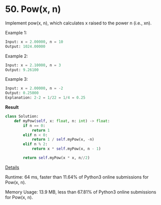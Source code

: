 # 50. Pow(x, n)

Implement pow(x, n), which calculates x raised to the power n (i.e., xn).

Example 1:

```python
Input: x = 2.00000, n = 10
Output: 1024.00000
```
Example 2:

````python
Input: x = 2.10000, n = 3
Output: 9.26100
````
Example 3:

```python
Input: x = 2.00000, n = -2
Output: 0.25000
Explanation: 2-2 = 1/22 = 1/4 = 0.25
```

**Result**

```python
class Solution:
    def myPow(self, x: float, n: int) -> float:
        if n == 0:
            return 1
        elif n < 0:
            return 1 / self.myPow(x, -n)
        elif n % 2:
            return x * self.myPow(x, n - 1)

        return self.myPow(x * x, n//2)
```



[Details ](https://leetcode.com/submissions/detail/734194235/)

Runtime: 64 ms, faster than 11.64% of Python3 online submissions for Pow(x, n).

Memory Usage: 13.9 MB, less than 67.81% of Python3 online submissions for Pow(x, n).

